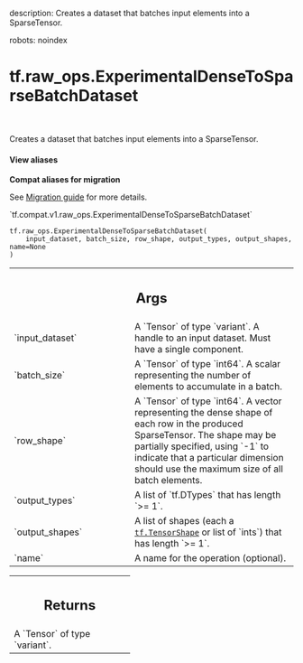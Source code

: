 description: Creates a dataset that batches input elements into a SparseTensor.

robots: noindex

# tf.raw_ops.ExperimentalDenseToSparseBatchDataset

<!-- Insert buttons and diff -->

<table class="tfo-notebook-buttons tfo-api nocontent" align="left">

</table>



Creates a dataset that batches input elements into a SparseTensor.

<section class="expandable">
  <h4 class="showalways">View aliases</h4>
  <p>
<b>Compat aliases for migration</b>
<p>See
<a href="https://www.tensorflow.org/guide/migrate">Migration guide</a> for
more details.</p>
<p>`tf.compat.v1.raw_ops.ExperimentalDenseToSparseBatchDataset`</p>
</p>
</section>

<pre class="devsite-click-to-copy prettyprint lang-py tfo-signature-link">
<code>tf.raw_ops.ExperimentalDenseToSparseBatchDataset(
    input_dataset, batch_size, row_shape, output_types, output_shapes, name=None
)
</code></pre>



<!-- Placeholder for "Used in" -->


<!-- Tabular view -->
 <table class="responsive fixed orange">
<colgroup><col width="214px"><col></colgroup>
<tr><th colspan="2"><h2 class="add-link">Args</h2></th></tr>

<tr>
<td>
`input_dataset`
</td>
<td>
A `Tensor` of type `variant`.
A handle to an input dataset. Must have a single component.
</td>
</tr><tr>
<td>
`batch_size`
</td>
<td>
A `Tensor` of type `int64`.
A scalar representing the number of elements to accumulate in a
batch.
</td>
</tr><tr>
<td>
`row_shape`
</td>
<td>
A `Tensor` of type `int64`.
A vector representing the dense shape of each row in the produced
SparseTensor. The shape may be partially specified, using `-1` to indicate
that a particular dimension should use the maximum size of all batch elements.
</td>
</tr><tr>
<td>
`output_types`
</td>
<td>
A list of `tf.DTypes` that has length `>= 1`.
</td>
</tr><tr>
<td>
`output_shapes`
</td>
<td>
A list of shapes (each a <a href="../../tf/TensorShape.md"><code>tf.TensorShape</code></a> or list of `ints`) that has length `>= 1`.
</td>
</tr><tr>
<td>
`name`
</td>
<td>
A name for the operation (optional).
</td>
</tr>
</table>



<!-- Tabular view -->
 <table class="responsive fixed orange">
<colgroup><col width="214px"><col></colgroup>
<tr><th colspan="2"><h2 class="add-link">Returns</h2></th></tr>
<tr class="alt">
<td colspan="2">
A `Tensor` of type `variant`.
</td>
</tr>

</table>

